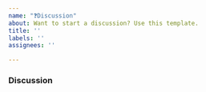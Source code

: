 ```yaml
---
name: "❓Discussion"
about: Want to start a discussion? Use this template.
title: ''
labels: ''
assignees: ''

---
```


<!--
Hello Gitcoiner!

Please use the template below for discussions about Gitcoin.
If it is general support you need, reach out to us at
gitcoin.co/slack

-->

### Discussion

[comment]: # (What conversation would you like to facilitate?)
